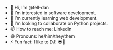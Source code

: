 - 👋 Hi, I’m @fell-dan
- 👀 I’m interested in software development.
- 🌱 I’m currently learning web development.
- 💞️ I’m looking to collaborate on Python projects.
- 📫 How to reach me: LinkedIn
- 😄 Pronouns: he/him/they/them
- ⚡ Fun fact: I like to DJ! 😎🕺

<!---
fell-dan/fell-dan is a ✨ special ✨ repository because its `README.md` (this file) appears on your GitHub profile.
You can click the Preview link to take a look at your changes.
--->
